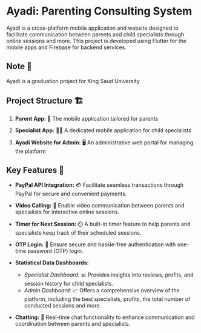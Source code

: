# Ayadi: Parenting Consulting System 

Ayadi is a cross-platform mobile application and website designed to facilitate communication between parents and child specialists through online sessions and more. This project is developed using Flutter for the mobile apps and Firebase for backend services.

## Note 📝

Ayadi is a graduation project for King Saud University


## Project Structure 🏗️

1. **Parent App:** 📱 The mobile application tailored for parents

2. **Specialist App:** 🧑‍⚕️ A dedicated mobile application for child specialists

3. **Ayadi Website for Admin:** 🖥️ An administrative web portal for managing the platform

## Key Features 🌟

- **PayPal API Integration:** 💳 Facilitate seamless transactions through PayPal for secure and convenient payments.

- **Video Calling:** 🎥 Enable video communication between parents and specialists for interactive online sessions.

- **Timer for Next Session:** ⏲️ A built-in timer feature to help parents and specialists keep track of their scheduled sessions.

- **OTP Login:** 🔐 Ensure secure and hassle-free authentication with one-time password (OTP) login.

- **Statistical Data Dashboards:**
  - *Specialist Dashboard:* 📊 Provides insights into reviews, profits, and session history for child specialists.
  - *Admin Dashboard:* 📈 Offers a comprehensive overview of the platform, including the best specialists, profits, the total number of conducted sessions and more.

- **Chatting:** 💬 Real-time chat functionality to enhance communication and coordination between parents and specialists.


